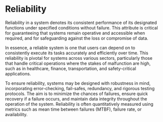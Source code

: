 # Reliability

Reliability in a system denotes its consistent performance of its designated functions under specified conditions without failure. This attribute is critical for guaranteeing that systems remain operative and accessible when required, and for safeguarding against the loss or compromise of data.

In essence, a reliable system is one that users can depend on to consistently execute its tasks accurately and efficiently over time. This reliability is pivotal for systems across various sectors, particularly those that handle critical operations where the stakes of malfunction are high, such as in healthcare, finance, transportation, and safety-critical applications.

To ensure reliability, systems may be designed with robustness in mind, incorporating error-checking, fail-safes, redundancy, and rigorous testing protocols. The aim is to minimize the chances of failures, ensure quick recovery if a failure occurs, and maintain data integrity throughout the operation of the system. Reliability is often quantitatively measured using metrics such as mean time between failures (MTBF), failure rate, or availability.